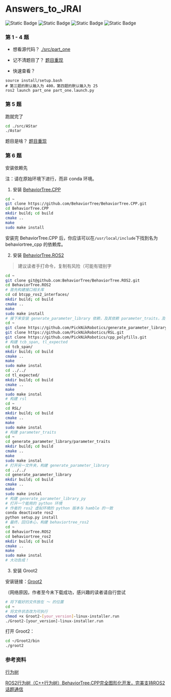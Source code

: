 # Answers_to_JRAI
![Static Badge](https://img.shields.io/badge/license-MIT-green)
![Static Badge](https://img.shields.io/badge/ros2-Humble-blue)
![Static Badge](https://img.shields.io/badge/CMAKE-3.8-pink)
![Static Badge](https://img.shields.io/badge/python-3.10.12-yellow)

### 第 1 - 4 题
- 想看源代码？ [./src/part_one](./src/part_one)

- 记不清题目了？ [题目重现](./src/part_one/problems_review.md)

- 快速查看？

```shell
source install/setup.bash
# 第三题的默认输入为 400，第四题的默认输入为 25
ros2 launch part_one part_one.launch.py
```

### 第 5 题
跑就完了

```bash
cd ./src/AStar
./Astar
```

题目是啥？ [题目重现](./src/AStar/problem_review.md)

### 第 6 题
安装依赖先

注：请在原始环境下进行，而非 conda 环境。

1. 安装 [BehaviorTree.CPP]()

```bash
cd ~
git clone https://github.com/BehaviorTree/BehaviorTree.CPP.git
cd BehaviorTree.CPP
mkdir build; cd build
cmake ..
make
sudo make install
```
安装完 BehaviorTree.CPP 后，你应该可以在`/usr/local/include`下找到名为 behaviortree_cpp 的依赖库。

2. 安装 [BehaviorTree.ROS2](https://github.com/BehaviorTree/BehaviorTree.ROS2)

> 建议读者手打命令，复制有风险（可能有错别字

```bash
cd ~
git clone git@github.com:BehaviorTree/BehaviorTree.ROS2.git
cd BehaviorTree.ROS2
# 首先构建接口相关库
cd cd btcpp_ros2_interfaces/
mkdir build; cd build
cmake ..
make
sudo make install
# 接下来安装 generate_parameter_library 依赖，及其依赖 parameter_traits，及其依赖的依赖：tcb_span, tl_expected, rsl
cd ~
git clone https://github.com/PickNikRobotics/generate_parameter_library.git
git clone https://github.com/PickNikRobotics/RSL.git
git clone https://github.com/PickNikRobotics/cpp_polyfills.git
# 构建 tcb_span, tl_expected
cd tcb_span/
mkdir build; cd build
cmake ..
make
sudo make instal
cd ../../
cd tl_expected/
mkdir build; cd build
cmake ..
make
sudo make instal
# 构建 rsl
cd ~
cd RSL/
mkdir build; cd build
cmake ..
make
sudo make instal
# 构建 parameter_traits
cd ~
cd generate_parameter_library/parameter_traits
mkdir build; cd build
cmake ..
make
sudo make instal
# 打开另一文件夹，构建 generate_parameter_library
cd ../../
cd generate_parameter_library
mkdir build; cd build
cmake ..
make
sudo make instal
# 构建 generate_parameter_library_py
# 打开一个能用的 python 环境
# 作者的 ros2 虚拟环境的 python 版本与 hamble 的一致
conda deactivate ros2
python setup.py install
# 最终，回归本心，构建 behaviortree_ros2
cd ~
cd BehaviorTree.ROS2
cd behaviortree_ros2
mkdir build; cd build
cmake ..
make
sudo make instal
# 大功告成！
```

3. 安装 Groot2

安装链接：[Groot2](https://www.behaviortree.dev/groot/)

（网络原因，作者至今未下载成功，感兴趣的读者请自行尝试

```bash
# 将下载好的文件放在 ～ 的位置
cd ~
# 将文件状态改为可执行
chmod +x Groot2-[your_version]-linux-installer.run
./Groot2-[your_version]-linux-installer.run
```

打开 Groot2：

```bash
cd ~/Groot2/bin
./groot2
```


### 参考资料
[行为树](https://www.behaviortree.dev/)

[ROS2行为树（C++行为树）BehaviorTree.CPP完全图形化开发，完美支持ROS2话题通信](https://blog.csdn.net/m0_63671696/article/details/131945756)
